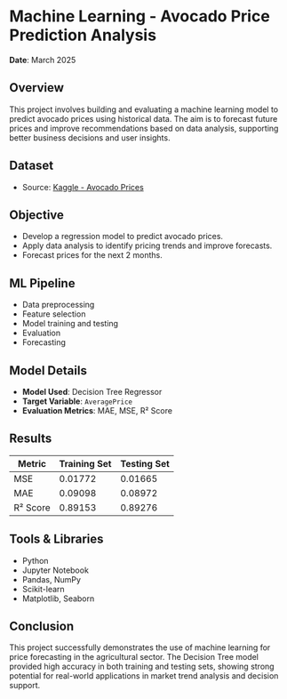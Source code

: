 # Machine Learning - Avocado Price Prediction Analysis

**Date**: March 2025

## Overview
This project involves building and evaluating a machine learning model to predict avocado prices using historical data. The aim is to forecast future prices and improve recommendations based on data analysis, supporting better business decisions and user insights.

## Dataset
- Source: [Kaggle - Avocado Prices](https://www.kaggle.com/datasets/neuromusic/avocado-prices)

## Objective
- Develop a regression model to predict avocado prices.
- Apply data analysis to identify pricing trends and improve forecasts.
- Forecast prices for the next 2 months.

## ML Pipeline
- Data preprocessing
- Feature selection
- Model training and testing
- Evaluation
- Forecasting

## Model Details
- **Model Used**: Decision Tree Regressor
- **Target Variable**: `AveragePrice`
- **Evaluation Metrics**: MAE, MSE, R² Score

## Results

| Metric    | Training Set | Testing Set |
|-----------|--------------|-------------|
| MSE       | 0.01772      | 0.01665     |
| MAE       | 0.09098      | 0.08972     |
| R² Score  | 0.89153      | 0.89276     |

## Tools & Libraries
- Python
- Jupyter Notebook
- Pandas, NumPy
- Scikit-learn
- Matplotlib, Seaborn

## Conclusion
This project successfully demonstrates the use of machine learning for price forecasting in the agricultural sector. The Decision Tree model provided high accuracy in both training and testing sets, showing strong potential for real-world applications in market trend analysis and decision support.
